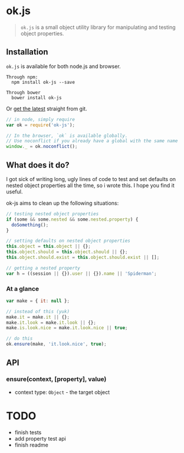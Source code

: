 # ok.js
> `ok.js` is a small object utility library for manipulating and testing object properties.

## Installation
`ok.js` is available for both node.js and browser.

```
Through npm:
  npm install ok-js --save
```
```
Through bower
  bower install ok-js
```

Or [get the latest](https://github.com/StickyCube/object-props) straight from git.

```javascript
// in node, simply require
var ok = require('ok-js');

// In the browser, `ok` is available globally.
// Use noconflict if you already have a global with the same name
window._ = ok.noconflict();
```

## What does it do?
I got sick of writing long, ugly lines of code to test and set defaults on nested object properties all the time, so i wrote this. I hope you find it useful.

ok-js aims to clean up the following situations:

```javascript
// testing nested object properties
if (some && some.nested && some.nested.property) {
  doSomething();
}

// setting defaults on nested object properties
this.object = this.object || {};
this.object.should = this.object.should || {};
this.object.should.exist = this.object.should.exist || [];

// getting a nested property
var h = ((session || {}).user || {}).name || 'Spiderman';
```

### At a glance

```javascript
var make = { it: null };

// instead of this (yuk)
make.it = make.it || {};
make.it.look = make.it.look || {};
make.is.look.nice = make.it.look.nice || true;

// do this
ok.ensure(make, 'it.look.nice', true);
```

## API

### ensure(context, [property], value)
* context type: `Object` - the target object


# TODO
* finish tests
* add property test api
* finish readme
